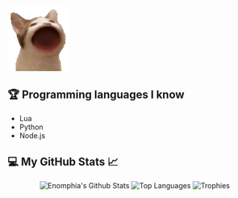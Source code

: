 ![](778406828816072736.gif)

## 🏆 Programming languages I know
- Lua
- Python
- Node.js

## 💻 My GitHub Stats 📈
<p align="center" >
  <img height=150 alt="Enomphia's Github Stats" src = "https://github-readme-stats.vercel.app/api?username=Enomphia&count_private=true&show_icons=true&theme=radical" />
  <img height=150 alt="Top Languages" src="https://github-readme-stats.vercel.app/api/top-langs/?username=Enomphia&langs_count=8&theme=radical" />
  <img height=150 alt="Trophies" src="https://github-profile-trophy.vercel.app/?username=Enomphia&theme=dracula&row=2&column=3">
</p>
